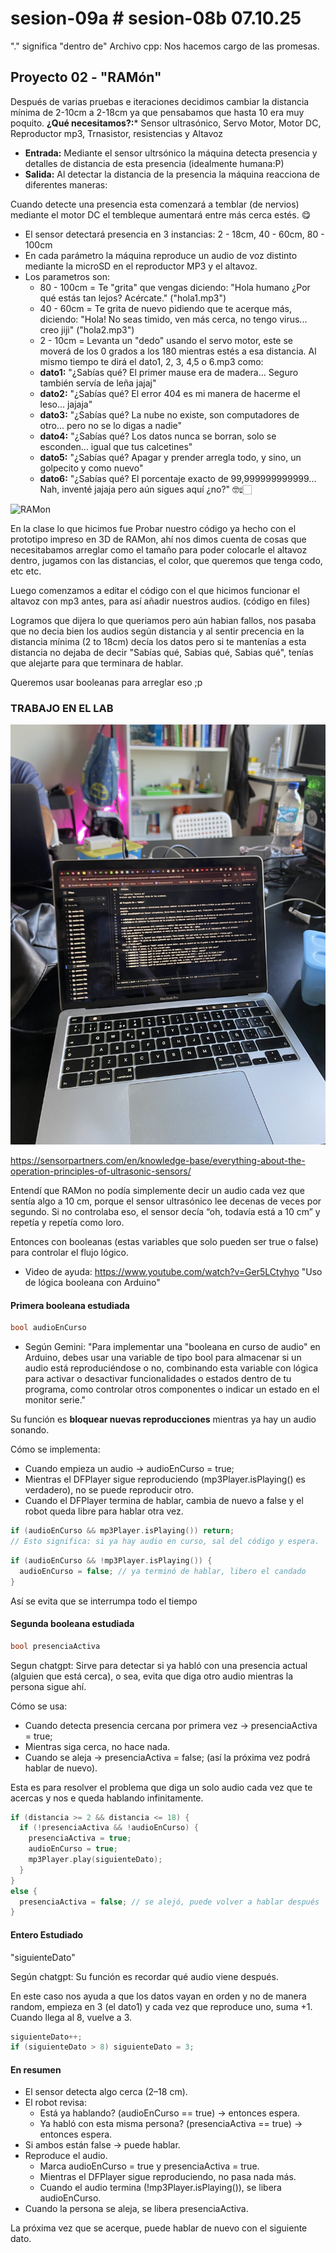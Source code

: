 # sesion-09a # sesion-08b 07.10.25

"." significa "dentro de"
Archivo cpp: Nos hacemos cargo de las promesas.

## Proyecto 02 - "RAMón"

Después de varias pruebas e iteraciones decidimos cambiar la distancia mínima de 2-10cm a 2-18cm ya que pensabamos que hasta 10 era muy poquito.
**¿Qué necesitamos?:*** Sensor ultrasónico, Servo Motor, Motor DC, Reproductor mp3, Trnasistor, resistencias y Altavoz

+ **Entrada:** Mediante el sensor ultrsónico la máquina detecta presencia y detalles de distancia de esta presencia (idealmente humana:P)
+ **Salida:** Al detectar la distancia de la presencia la máquina reacciona de diferentes maneras:

Cuando detecte una presencia esta comenzará a temblar (de nervios) mediante el motor DC el tembleque aumentará entre más cerca estés. 😋

+ El sensor detectará presencia en 3 instancias: 2 - 18cm, 40 - 60cm, 80 - 100cm
+ En cada parámetro la máquina reproduce un audio de voz distinto mediante la microSD en el reproductor MP3 y el altavoz.
+ Los parametros son:
  + 80 - 100cm = Te "grita" que vengas diciendo: "Hola humano ¿Por qué estás tan lejos? Acércate." ("hola1.mp3")
  + 40 - 60cm = Te grita de nuevo pidiendo que te acerque más, diciendo: "Hola! No seas timido, ven más cerca, no tengo virus... creo jiji" ("hola2.mp3")
  + 2 - 10cm = Levanta un "dedo" usando el servo motor, este se moverá de los 0 grados a los 180 mientras estés a esa distancia. Al mismo tiempo te dirá el dato1, 2, 3, 4,5 o 6.mp3 como:
  + **dato1:** "¿Sabías qué? El primer mause era de madera... Seguro también servía de leña jajaj"
  + **dato2:** "¿Sabías qué? El error 404 es mi manera de hacerme el leso... jajaja"
  + **dato3:** "¿Sabías qué? La nube no existe, son computadores de otro... pero no se lo digas a nadie"
  + **dato4:** "¿Sabías qué? Los datos nunca se borran, solo se esconden... igual que tus calcetines"
  + **dato5:** "¿Sabías qué? Apagar y prender arregla todo, y sino, un golpecito y como nuevo"
  + **dato6:** "¿Sabías qué? El porcentaje exacto de 99,999999999999... Nah, inventé jajaja pero aún sigues aquí ¿no?" 🤓☝🏻

![RAMon](./imagenes/RAMoncito.png)

En la clase lo que hicimos fue Probar nuestro código ya hecho con el prototipo impreso en 3D de RAMon, ahí nos dimos cuenta de cosas que necesitabamos arreglar como el tamaño para poder colocarle el altavoz dentro, jugamos con las distancias, el color, que queremos que tenga codo, etc etc.

Luego comenzamos a editar el código con el que hicimos funcionar el altavoz con mp3 antes, para así añadir nuestros audios. (código en files)

Logramos que dijera lo que queriamos pero aún habian fallos, nos pasaba que no decia bien los audios según distancia y al sentir precencia en la distancia mínima (2 to 18cm) decía los datos pero si te mantenías a esta distancia no dejaba de decir "Sabías qué, Sabias qué, Sabias qué", tenías que alejarte para que terminara de hablar.

Queremos usar booleanas para arreglar eso ;p

### TRABAJO EN EL LAB

![LAB](./imagenes/IMG_2268.jpeg)

<https://sensorpartners.com/en/knowledge-base/everything-about-the-operation-principles-of-ultrasonic-sensors/>

Entendí que RAMon no podía simplemente decir un audio cada vez que sentía algo a 10 cm, porque el sensor ultrasónico lee decenas de veces por segundo. Si no controlaba eso, el sensor decía “oh, todavía está a 10 cm” y repetía y repetía como loro.

Entonces con booleanas (estas variables que solo pueden ser true o false) para controlar el flujo lógico.

+ Video de ayuda: <https://www.youtube.com/watch?v=Ger5LCtyhyo> "Uso de lógica booleana con Arduino"

#### Primera booleana estudiada

```cpp
bool audioEnCurso
```

+ Según Gemini: "Para implementar una "booleana en curso de audio" en Arduino, debes usar una variable de tipo bool para almacenar si un audio está reproduciéndose o no, combinando esta variable con lógica para activar o desactivar funcionalidades o estados dentro de tu programa, como controlar otros componentes o indicar un estado en el monitor serie."

Su función es **bloquear nuevas reproducciones** mientras ya hay un audio sonando.

Cómo se implementa:

+ Cuando empieza un audio → audioEnCurso = true;
+ Mientras el DFPlayer sigue reproduciendo (mp3Player.isPlaying() es verdadero), no se puede reproducir otro.
+ Cuando el DFPlayer termina de hablar, cambia de nuevo a false y el robot queda libre para hablar otra vez.

```cpp
if (audioEnCurso && mp3Player.isPlaying()) return;  
// Esto significa: si ya hay audio en curso, sal del código y espera.
```

```cpp
if (audioEnCurso && !mp3Player.isPlaying()) {
  audioEnCurso = false; // ya terminó de hablar, libero el candado
}
```

Así se evita que se interrumpa todo el tiempo

#### Segunda booleana estudiada

```cpp
bool presenciaActiva
```

Segun chatgpt: Sirve para detectar si ya habló con una presencia actual (alguien que está cerca), o sea, evita que diga otro audio mientras la persona sigue ahí.

Cómo se usa:

+ Cuando detecta presencia cercana por primera vez → presenciaActiva = true;
+ Mientras siga cerca, no hace nada.
+ Cuando se aleja → presenciaActiva = false; (así la próxima vez podrá hablar de nuevo).

Esta es para resolver el problema que diga un solo audio cada vez que te acercas y nos e queda hablando infinitamente.

```cpp
if (distancia >= 2 && distancia <= 18) {
  if (!presenciaActiva && !audioEnCurso) {
    presenciaActiva = true;
    audioEnCurso = true;
    mp3Player.play(siguienteDato);
  }
}
else {
  presenciaActiva = false; // se alejó, puede volver a hablar después
}
```

#### Entero Estudiado

"siguienteDato"

Según chatgpt: Su función es recordar qué audio viene después.

En este caso nos ayuda a que los datos vayan en orden y no de manera random, empieza en 3 (el dato1) y cada vez que reproduce uno, suma +1.
Cuando llega al 8, vuelve a 3.

```cpp
siguienteDato++;
if (siguienteDato > 8) siguienteDato = 3;
```

#### En resumen

+ El sensor detecta algo cerca (2–18 cm).
+ El robot revisa:
  + Está ya hablando? (audioEnCurso == true) → entonces espera.
  + Ya habló con esta misma persona? (presenciaActiva == true) → entonces espera.
+ Si ambos están false → puede hablar.
+ Reproduce el audio.
  + Marca audioEnCurso = true y presenciaActiva = true.
  + Mientras el DFPlayer sigue reproduciendo, no pasa nada más.
  + Cuando el audio termina (!mp3Player.isPlaying()), se libera audioEnCurso.
+ Cuando la persona se aleja, se libera presenciaActiva.

La próxima vez que se acerque, puede hablar de nuevo con el siguiente dato.
